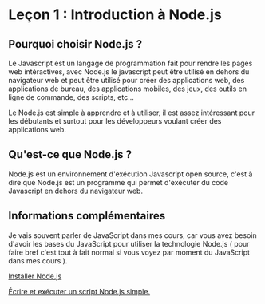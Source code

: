 # Leçon 1 : Introduction à Node.js


## Pourquoi choisir Node.js ?

Le Javascript est un langage de programmation fait pour rendre les pages web intéractives, avec Node.js le javascript peut être utilisé en dehors du navigateur web et peut être utilisé pour créer des applications web, des applications de bureau, des applications mobiles, des jeux, des outils en ligne de commande, des scripts, etc...

Le Node.js est simple à apprendre et à utiliser, il est assez intéressant pour les débutants et surtout pour les développeurs voulant créer des applications web.

## Qu'est-ce que Node.js ?

Node.js est un environnement d'exécution Javascript open source, c'est à dire que Node.js est un programme qui permet d'exécuter du code Javascript en dehors du navigateur web.

## Informations complémentaires
Je vais souvent parler de JavaScript dans mes cours, car vous avez besoin d'avoir les bases du JavaScript pour utiliser la technologie Node.js ( pour faire bref c'est tout à fait normal si vous voyez par moment du JavaScript dans mes cours ).


[Installer Node.js](./install.md)

[Écrire et exécuter un script Node.js simple.](../cours/hello.md)
